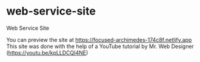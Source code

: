 # web-service-site
Web Service Site

You can preview the site at https://focused-archimedes-174c8f.netlify.app
This site was done with the help of a YouTube tutorial by Mr. Web Designer (https://youtu.be/kpLLDCQI4NE)
